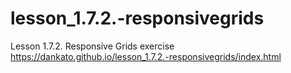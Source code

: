 # lesson_1.7.2.-responsivegrids
Lesson 1.7.2. Responsive Grids exercise
https://dankato.github.io/lesson_1.7.2.-responsivegrids/index.html
